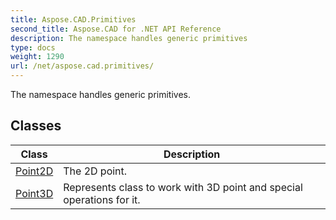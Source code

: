 ```yaml
---
title: Aspose.CAD.Primitives
second_title: Aspose.CAD for .NET API Reference
description: The namespace handles generic primitives
type: docs
weight: 1290
url: /net/aspose.cad.primitives/
---
```

The namespace handles generic primitives.

## Classes

| Class | Description |
| --- | --- |
| [Point2D](./point2d/) | The 2D point. |
| [Point3D](./point3d/) | Represents class to work with 3D point and special operations for it. |


